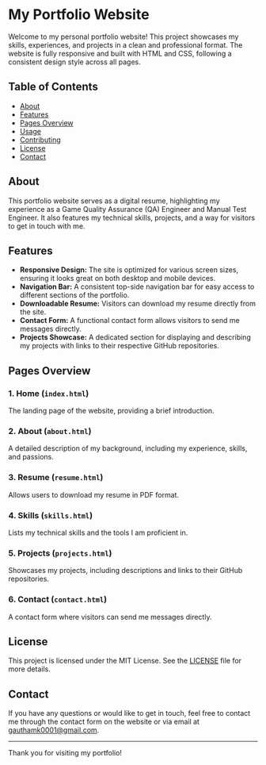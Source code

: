 
# My Portfolio Website

Welcome to my personal portfolio website! This project showcases my skills, experiences, and projects in a clean and professional format. The website is fully responsive and built with HTML and CSS, following a consistent design style across all pages.

## Table of Contents

- [About](#about)
- [Features](#features)
- [Pages Overview](#pages-overview)
- [Usage](#usage)
- [Contributing](#contributing)
- [License](#license)
- [Contact](#contact)

## About

This portfolio website serves as a digital resume, highlighting my experience as a Game Quality Assurance (QA) Engineer and Manual Test Engineer. It also features my technical skills, projects, and a way for visitors to get in touch with me.

## Features

- **Responsive Design:** The site is optimized for various screen sizes, ensuring it looks great on both desktop and mobile devices.
- **Navigation Bar:** A consistent top-side navigation bar for easy access to different sections of the portfolio.
- **Downloadable Resume:** Visitors can download my resume directly from the site.
- **Contact Form:** A functional contact form allows visitors to send me messages directly.
- **Projects Showcase:** A dedicated section for displaying and describing my projects with links to their respective GitHub repositories.

## Pages Overview

### 1. Home (`index.html`)

The landing page of the website, providing a brief introduction.

### 2. About (`about.html`)

A detailed description of my background, including my experience, skills, and passions.

### 3. Resume (`resume.html`)

Allows users to download my resume in PDF format.

### 4. Skills (`skills.html`)

Lists my technical skills and the tools I am proficient in.

### 5. Projects (`projects.html`)

Showcases my projects, including descriptions and links to their GitHub repositories.

### 6. Contact (`contact.html`)

A contact form where visitors can send me messages directly.

## License

This project is licensed under the MIT License. See the [LICENSE](LICENSE) file for more details.

## Contact

If you have any questions or would like to get in touch, feel free to contact me through the contact form on the website or via email at gauthamk0001@gmail.com.

---

Thank you for visiting my portfolio!
```

